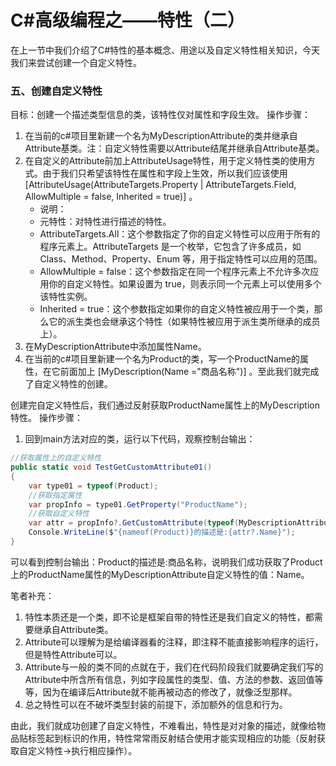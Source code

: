 # C#高级编程之——特性（二）

在上一节中我们介绍了C#特性的基本概念、用途以及自定义特性相关知识，今天我们来尝试创建一个自定义特性。

### 五、创建自定义特性

目标：创建一个描述类型信息的类，该特性仅对属性和字段生效。
操作步骤：

1. 在当前的c#项目里新建一个名为MyDescriptionAttribute的类并继承自Attribute基类。注：自定义特性需要以Attribute结尾并继承自Attribute基类。
2. 在自定义的Attribute前加上AttributeUsage特性，用于定义特性类的使用方式。由于我们只希望该特性在属性和字段上生效，所以我们应该使用 [AttributeUsage(AttributeTargets.Property | AttributeTargets.Field, AllowMultiple = false, Inherited = true)] 。
   - 说明：
   - 元特性：对特性进行描述的特性。
   - AttributeTargets.All：这个参数指定了你的自定义特性可以应用于所有的程序元素上。AttributeTargets 是一个枚举，它包含了许多成员，如 Class、Method、Property、Enum 等，用于指定特性可以应用的范围。
   - AllowMultiple = false：这个参数指定在同一个程序元素上不允许多次应用你的自定义特性。如果设置为 true，则表示同一个元素上可以使用多个该特性实例。
   - Inherited = true：这个参数指定如果你的自定义特性被应用于一个类，那么它的派生类也会继承这个特性（如果特性被应用于派生类所继承的成员上）。
3. 在MyDescriptionAttribute中添加属性Name。
4. 在当前的c#项目里新建一个名为Product的类，写一个ProductName的属性，在它前面加上 [MyDescription(Name ="商品名称")] 。至此我们就完成了自定义特性的创建。

创建完自定义特性后，我们通过反射获取ProductName属性上的MyDescription特性。
操作步骤：

1. 回到main方法对应的类，运行以下代码，观察控制台输出：

```csharp
//获取属性上的自定义特性
public static void TestGetCustomAttribute01()
{
    var type01 = typeof(Product);
    //获取指定属性
    var propInfo = type01.GetProperty("ProductName");
    //获取自定义特性
    var attr = propInfo?.GetCustomAttribute(typeof(MyDescriptionAttribute)) as MyDescriptionAttribute;
    Console.WriteLine($"{nameof(Product)}的描述是:{attr?.Name}");
}
```

可以看到控制台输出：Product的描述是:商品名称，说明我们成功获取了Product上的ProductName属性的MyDescriptionAttribute自定义特性的值：Name。

笔者补充：

1. 特性本质还是一个类，即不论是框架自带的特性还是我们自定义的特性，都需要继承自Attribute类。
2. Attribute可以理解为是给编译器看的注释，即注释不能直接影响程序的运行，但是特性Attribute可以。
3. Attribute与一般的类不同的点就在于，我们在代码阶段我们就要确定我们写的Attribute中所含所有信息，列如字段属性的类型、值、方法的参数、返回值等等，因为在编译后Attribute就不能再被动态的修改了，就像泛型那样。
4. 总之特性可以在不破坏类型封装的前提下，添加额外的信息和行为。

由此，我们就成功创建了自定义特性，不难看出，特性是对对象的描述，就像给物品贴标签起到标识的作用，特性常常雨反射结合使用才能实现相应的功能（反射获取自定义特性->执行相应操作）。

